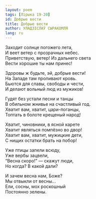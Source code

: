 ```yaml
---
layout: poem
tags: [Лірыка 19-20]
id: Добрые вести
title: Добрые вести
author: УЛАДЗІСЛАЎ СЫРАКОМЛЯ
lang: ru
---
```



Заходит солнце погожего лета,  
И веет ветер с прозрачных небес.  
Приветствую, ветер! Из дальнего света  
Вести хорошие ты нам принес!  

Здоровы ж будьте, эй, добрые вести!  
На Западе там проливают кровь.  
Бьются для славы, свободы и чести,  
И делают вольный люд из мужиков!  

Гудят без устали песни и танцы  
В обильном жнивье на счастливый год.  
Хватит вам, хватит, цари-поганцы,  
Топтать в болоте крещеный народ!  

Хватит, чиновники, в ясной карете  
Хватит являться помпёзно во двор!  
Хватит вам, хватит, мужицкие дети,  
С нищих остатки брать на побор!  

Уже птицы запели всюду,  
Уже вербы зацвели,  
“Весна скоро!” — скажут люди,  
Но когда? В какой дали?  

И зачем весна нам, Боже?  
Мы отвыкли от весны...  
Ели, сосны, мох роскошный  
Постоянно зелены. 
